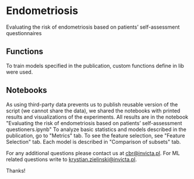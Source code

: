 # Endometriosis
Evaluating the risk of endometriosis based on patients’ self-assessment questionnaires

## Functions
To train models specified in the publication, custom functions define in lib were used.

## Notebooks
As using third-party data prevents us to publish reusable version of the script (we cannot share the data), we shared the notebooks with printed results and visualizations of the experiments.
All results are in the notebook "Evaluating the risk of endometriosis based on patients’ self-assessment questioners.ipynb"
To analyze basic statistics and models described in the publication, go to "Metrics" tab.
To see the feature selection, see "Feature Selection" tab.
Each model is described in "Comparison of subsets" tab.

For any additional questions please contact us at cbr@invicta.pl. For ML related questions write to krystian.zielinski@invicta.pl.

Thanks!